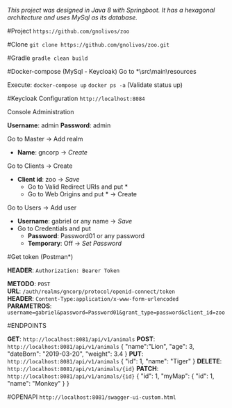 *This project was designed in Java 8 with Springboot. It has a hexagonal architecture and uses MySql as its database.*

#Project
`https://github.com/gnolivos/zoo`

#Clone
`git clone https://github.com/gnolivos/zoo.git`

#Gradle
`gradle clean build`

#Docker-compose (MySql - Keycloak)
Go to *\src\main\resources

Execute: 
`docker-compose up`
`docker ps -a` (Validate status up)

#Keycloak Configuration
`http://localhost:8084`

Console Administration 

**Username**: admin
**Password**: admin

Go to Master -> Add realm
 - **Name**: gncorp -> *Create*

Go to Clients -> Create
 - **Client id**: zoo -> *Save*
	- Go to Valid Redirect URIs and put * 
	- Go to Web Origins and put * 
	-> Create
	
Go to Users -> Add user
 - **Username**: gabriel or any name -> *Save*
 - Go to Credentials and put 
 	- **Password**: Password01 or any password
 	- **Temporary**: Off
 	-> *Set Password*
 	
#Get token (Postman*)

**HEADER**:       `Authorization: Bearer Token`

**METODO**:       `POST`   
**URL**:          `/auth/realms/gncorp/protocol/openid-connect/token`   
**HEADER**:       `Content-Type:application/x-www-form-urlencoded`  
**PARAMETROS**:   `username=gabriel&password=Password01&grant_type=password&client_id=zoo`   

#ENDPOINTS

**GET**: `http://localhost:8081/api/v1/animals`
**POST**: `http://localhost:8081/api/v1/animals`
	{
	    "name":"Lion",
	    "age": 3,
	    "dateBorn": "2019-03-20",
	    "weight": 3.4
	}
**PUT**: `http://localhost:8081/api/v1/animals`
	{
		"id": 1,
		"name": "Tiger"
	}
**DELETE**: `http://localhost:8081/api/v1/animals/{id}`
**PATCH**: `http://localhost:8081/api/v1/animals/{id}`
	{
	   "id": 1,
	   "myMap": {
	         		"id": 1,
	         		"name": "Monkey" 
	     		}
	}

#OPENAPI
`http://localhost:8081/swagger-ui-custom.html`
